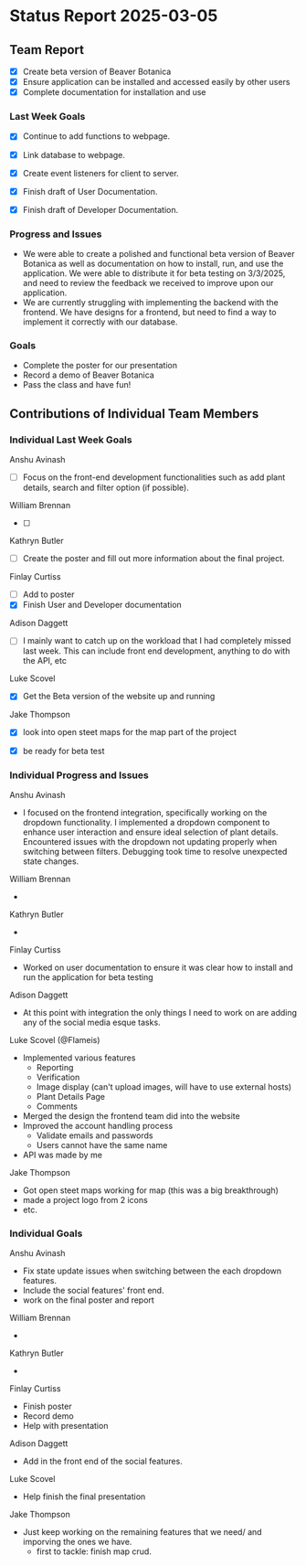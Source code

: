 # Status Report 2025-03-05

<!-- filename format is YYYYMMDD.md -->

<!-- Both sections should have the following three subsections. Each subsection is best organized as bullet points, though you can write a paragraph instead.   -->

## Team Report
<!-- status update for your TA, including an agenda for the project standup meeting -->
- [x] Create beta version of Beaver Botanica
- [x] Ensure application can be installed and accessed easily by other users
- [x] Complete documentation for installation and use 

### Last Week Goals
<!-- The first subsection is easy. It should be an exact copy of the third section from last week (i.e., goals from a week ago). It is empty for the first week -->

- [x] Continue to add functions to webpage.
- [x] Link database to webpage.
- [x] Create event listeners for client to server.
- [x] Finish draft of User Documentation.
- [x] Finish draft of Developer Documentation.


### Progress and Issues

<!-- The second subsection reports on progress and issues: what you did, what worked, what you learned, where you had trouble, and where you are stuck -->

- We were able to create a polished and functional beta version of Beaver Botanica as well as documentation on how to install, run, and use the application. We were able to distribute it for beta testing on 3/3/2025, and need to review the feedback we received to improve upon our application.
- We are currently struggling with implementing the backend with the frontend. We have designs for a frontend, but need to find a way to implement it correctly with our database. 

### Goals

<!-- The third subsection should outline your plans and goals for the following week. Each bullet point should include a measurable task and a time estimate. You may use nested bullet points for parts of a larger task. No bottom-level time estimate should be greater than 3 days. If a task would be larger, think about a logical way to break it down and to have insight into progress. If tasks from one week aren’t yet complete, they should roll over into tasks for the next week, with an updated estimate for time to completion.
For the weekly report, this third subsection should be higher-level and indicate who is responsible for what tasks. Also, it’s good to include longer-term goals in this list as well, to keep the bigger picture in mind and plan beyond just the next week.  -->

- Complete the poster for our presentation
- Record a demo of Beaver Botanica
- Pass the class and have fun!

## Contributions of Individual Team Members

### Individual Last Week Goals

<!-- The first subsection is easy. It should be an exact copy of the third section from last week (i.e., goals from a week ago). It is empty for the first week -->

Anshu Avinash

- [ ] Focus on the front-end development functionalities such as add plant details, search and filter option (if possible). 

William Brennan

- [ ]

Kathryn Butler

- [ ] Create the poster and fill out more information about the final project.

Finlay Curtiss

- [ ] Add to poster
- [X] Finish User and Developer documentation

Adison Daggett

- [ ] I mainly want to catch up on the workload that I had completely missed last week. This can include front end development, anything to do with the API, etc

Luke Scovel

- [X] Get the Beta version of the website up and running

Jake Thompson

- [X] look into open steet maps for the map part of the project
- [X] be ready for beta test


### Individual Progress and Issues

<!-- The second subsection reports on progress and issues: what you did, what worked, what you learned, where you had trouble, and where you are stuck -->

Anshu Avinash

-  I focused on the frontend integration, specifically working on the dropdown functionality. I implemented a dropdown component to enhance user interaction and ensure ideal selection of plant details. Encountered issues with the dropdown not updating properly when switching between filters. Debugging took time to resolve unexpected state changes.


William Brennan

-

Kathryn Butler

-

Finlay Curtiss

- Worked on user documentation to ensure it was clear how to install and run the application for beta testing

Adison Daggett

- At this point with integration the only things I need to work on are adding any of the social media esque tasks.

Luke Scovel (@Flameis)

- Implemented various features
  - Reporting
  - Verification
  - Image display (can't upload images, will have to use external hosts)
  - Plant Details Page
  - Comments
- Merged the design the frontend team did into the website
- Improved the account handling process
  - Validate emails and passwords
  - Users cannot have the same name
- API was made by me

Jake Thompson

- Got open steet maps working for map (this was a big breakthrough)
- made a project logo from 2 icons
- etc.

### Individual Goals

<!-- The third subsection should outline your plans and goals for the following week. Each bullet point should include a measurable task and a time estimate. You may use nested bullet points for parts of a larger task. No bottom-level time estimate should be greater than 3 days. If a task would be larger, think about a logical way to break it down and to have insight into progress. If tasks from one week aren’t yet complete, they should roll over into tasks for the next week, with an updated estimate for time to completion.
For the weekly report, this third subsection should be higher-level and indicate who is responsible for what tasks. Also, it’s good to include longer-term goals in this list as well, to keep the bigger picture in mind and plan beyond just the next week.  -->

Anshu Avinash

- Fix state update issues when switching between the each dropdown features.
- Include the social features' front end.
- work on the final poster and report 


William Brennan

-

Kathryn Butler

-

Finlay Curtiss

- Finish poster
- Record demo
- Help with presentation

Adison Daggett

- Add in the front end of the social features.

Luke Scovel

- Help finish the final presentation

Jake Thompson

- Just keep working on the remaining features that we need/ and imporving the ones we have.
  - first to tackle: finish map crud.
